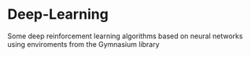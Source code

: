 # Deep-Learning
Some deep reinforcement learning algorithms based on neural networks using enviroments from the Gymnasium library
